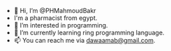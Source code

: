 - 👋 Hi, I’m @PHMahmoudBakr
- I'm a pharmacist from egypt.
- 👀 I’m interested in programming.
- 🌱 I’m currently learning ring programming language.
- 📫 You can reach me via dawaamab@gmail.com.

<!---
PHMahmoudBakr/PHMahmoudBakr is a ✨ special ✨ repository because its `README.md` (this file) appears on your GitHub profile.
You can click the Preview link to take a look at your changes.
--->
